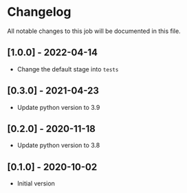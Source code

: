# Changelog
All notable changes to this job will be documented in this file.

## [1.0.0] - 2022-04-14
* Change the default stage into `tests`

## [0.3.0] - 2021-04-23
* Update python version to 3.9

## [0.2.0] - 2020-11-18
* Update python version to 3.8

## [0.1.0] - 2020-10-02
* Initial version
